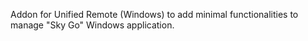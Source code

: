 Addon for Unified Remote (Windows) to add minimal functionalities to manage "Sky Go" Windows application.
